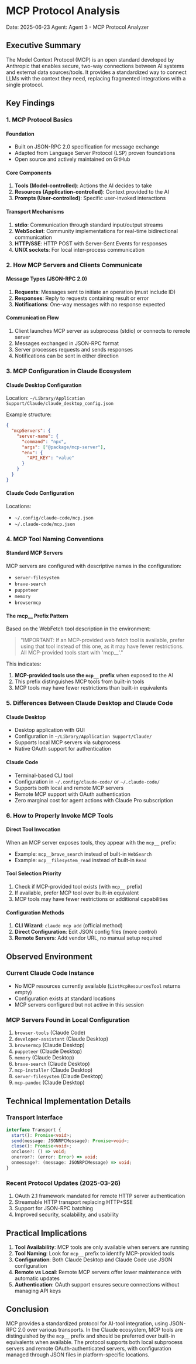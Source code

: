 # MCP Protocol Analysis
Date: 2025-06-23
Agent: Agent 3 - MCP Protocol Analyzer

## Executive Summary

The Model Context Protocol (MCP) is an open standard developed by Anthropic that enables secure, two-way connections between AI systems and external data sources/tools. It provides a standardized way to connect LLMs with the context they need, replacing fragmented integrations with a single protocol.

## Key Findings

### 1. MCP Protocol Basics

#### Foundation
- Built on JSON-RPC 2.0 specification for message exchange
- Adapted from Language Server Protocol (LSP) proven foundations
- Open source and actively maintained on GitHub

#### Core Components
1. **Tools (Model-controlled)**: Actions the AI decides to take
2. **Resources (Application-controlled)**: Context provided to the AI
3. **Prompts (User-controlled)**: Specific user-invoked interactions

#### Transport Mechanisms
1. **stdio**: Communication through standard input/output streams
2. **WebSocket**: Community implementations for real-time bidirectional communication
3. **HTTP/SSE**: HTTP POST with Server-Sent Events for responses
4. **UNIX sockets**: For local inter-process communication

### 2. How MCP Servers and Clients Communicate

#### Message Types (JSON-RPC 2.0)
1. **Requests**: Messages sent to initiate an operation (must include ID)
2. **Responses**: Reply to requests containing result or error
3. **Notifications**: One-way messages with no response expected

#### Communication Flow
1. Client launches MCP server as subprocess (stdio) or connects to remote server
2. Messages exchanged in JSON-RPC format
3. Server processes requests and sends responses
4. Notifications can be sent in either direction

### 3. MCP Configuration in Claude Ecosystem

#### Claude Desktop Configuration
Location: `~/Library/Application Support/Claude/claude_desktop_config.json`

Example structure:
```json
{
  "mcpServers": {
    "server-name": {
      "command": "npx",
      "args": ["@package/mcp-server"],
      "env": {
        "API_KEY": "value"
      }
    }
  }
}
```

#### Claude Code Configuration
Locations:
- `~/.config/claude-code/mcp.json`
- `~/.claude-code/mcp.json`

### 4. MCP Tool Naming Conventions

#### Standard MCP Servers
MCP servers are configured with descriptive names in the configuration:
- `server-filesystem`
- `brave-search`
- `puppeteer`
- `memory`
- `browsermcp`

#### The mcp__ Prefix Pattern
Based on the WebFetch tool description in the environment:
> "IMPORTANT: If an MCP-provided web fetch tool is available, prefer using that tool instead of this one, as it may have fewer restrictions. All MCP-provided tools start with 'mcp__'."

This indicates:
1. **MCP-provided tools use the `mcp__` prefix** when exposed to the AI
2. This prefix distinguishes MCP tools from built-in tools
3. MCP tools may have fewer restrictions than built-in equivalents

### 5. Differences Between Claude Desktop and Claude Code

#### Claude Desktop
- Desktop application with GUI
- Configuration in `~/Library/Application Support/Claude/`
- Supports local MCP servers via subprocess
- Native OAuth support for authentication

#### Claude Code
- Terminal-based CLI tool
- Configuration in `~/.config/claude-code/` or `~/.claude-code/`
- Supports both local and remote MCP servers
- Remote MCP support with OAuth authentication
- Zero marginal cost for agent actions with Claude Pro subscription

### 6. How to Properly Invoke MCP Tools

#### Direct Tool Invocation
When an MCP server exposes tools, they appear with the `mcp__` prefix:
- Example: `mcp__brave_search` instead of built-in `WebSearch`
- Example: `mcp__filesystem_read` instead of built-in `Read`

#### Tool Selection Priority
1. Check if MCP-provided tool exists (with `mcp__` prefix)
2. If available, prefer MCP tool over built-in equivalent
3. MCP tools may have fewer restrictions or additional capabilities

#### Configuration Methods
1. **CLI Wizard**: `claude mcp add` (official method)
2. **Direct Configuration**: Edit JSON config files (more control)
3. **Remote Servers**: Add vendor URL, no manual setup required

## Observed Environment

### Current Claude Code Instance
- No MCP resources currently available (`ListMcpResourcesTool` returns empty)
- Configuration exists at standard locations
- MCP servers configured but not active in this session

### MCP Servers Found in Local Configuration
1. `browser-tools` (Claude Code)
2. `developer-assistant` (Claude Desktop)
3. `browsermcp` (Claude Desktop)
4. `puppeteer` (Claude Desktop)
5. `memory` (Claude Desktop)
6. `brave-search` (Claude Desktop)
7. `mcp-installer` (Claude Desktop)
8. `server-filesystem` (Claude Desktop)
9. `mcp-pandoc` (Claude Desktop)

## Technical Implementation Details

### Transport Interface
```typescript
interface Transport {
  start(): Promise<void>;
  send(message: JSONRPCMessage): Promise<void>;
  close(): Promise<void>;
  onclose?: () => void;
  onerror?: (error: Error) => void;
  onmessage?: (message: JSONRPCMessage) => void;
}
```

### Recent Protocol Updates (2025-03-26)
1. OAuth 2.1 framework mandated for remote HTTP server authentication
2. Streamable HTTP transport replacing HTTP+SSE
3. Support for JSON-RPC batching
4. Improved security, scalability, and usability

## Practical Implications

1. **Tool Availability**: MCP tools are only available when servers are running
2. **Tool Naming**: Look for `mcp__` prefix to identify MCP-provided tools
3. **Configuration**: Both Claude Desktop and Claude Code use JSON configuration
4. **Remote vs Local**: Remote MCP servers offer lower maintenance with automatic updates
5. **Authentication**: OAuth support ensures secure connections without managing API keys

## Conclusion

MCP provides a standardized protocol for AI-tool integration, using JSON-RPC 2.0 over various transports. In the Claude ecosystem, MCP tools are distinguished by the `mcp__` prefix and should be preferred over built-in equivalents when available. The protocol supports both local subprocess servers and remote OAuth-authenticated servers, with configuration managed through JSON files in platform-specific locations.
